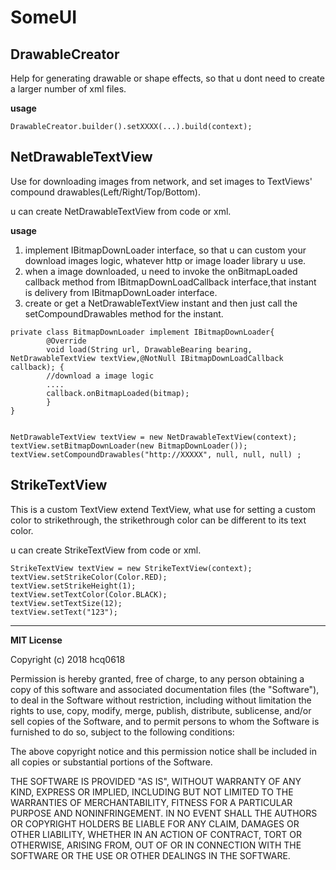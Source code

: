 # SomeUI
## DrawableCreator
Help for generating drawable or shape effects, so that u dont need to create a larger number of xml files.

**usage**
```
DrawableCreator.builder().setXXXX(...).build(context);
```
## NetDrawableTextView
Use for downloading images from network, and set images to TextViews' compound drawables(Left/Right/Top/Bottom).

u can create NetDrawableTextView from code or xml.

**usage**
1. implement IBitmapDownLoader interface, so that u can custom your download images logic, whatever http or image loader library u use.
2. when a image downloaded, u need to invoke the onBitmapLoaded callback method from IBitmapDownLoadCallback interface,that instant is delivery from IBitmapDownLoader interface.
3. create or get a NetDrawableTextView instant and then just call the setCompoundDrawables method for the instant.

```
private class BitmapDownLoader implement IBitmapDownLoader{
        @Override
        void load(String url, DrawableBearing bearing, NetDrawableTextView textView,@NotNull IBitmapDownLoadCallback callback); {
        //download a image logic
        ....
        callback.onBitmapLoaded(bitmap);
        }
}


NetDrawableTextView textView = new NetDrawableTextView(context);
textView.setBitmapDownLoader(new BitmapDownLoader());
textView.setCompoundDrawables("http://XXXXX", null, null, null) ;
```
## StrikeTextView
This is a custom TextView extend TextView, what use for setting a custom color to strikethrough, the strikethrough color can be different to its text color.

u can create StrikeTextView from code or xml.

```
StrikeTextView textView = new StrikeTextView(context);
textView.setStrikeColor(Color.RED);
textView.setStrikeHeight(1);
textView.setTextColor(Color.BLACK);
textView.setTextSize(12);
textView.setText("123");
```

- - -
**MIT License**

Copyright (c) 2018 hcq0618

Permission is hereby granted, free of charge, to any person obtaining a copy
of this software and associated documentation files (the "Software"), to deal
in the Software without restriction, including without limitation the rights
to use, copy, modify, merge, publish, distribute, sublicense, and/or sell
copies of the Software, and to permit persons to whom the Software is
furnished to do so, subject to the following conditions:

The above copyright notice and this permission notice shall be included in all
copies or substantial portions of the Software.

THE SOFTWARE IS PROVIDED "AS IS", WITHOUT WARRANTY OF ANY KIND, EXPRESS OR
IMPLIED, INCLUDING BUT NOT LIMITED TO THE WARRANTIES OF MERCHANTABILITY,
FITNESS FOR A PARTICULAR PURPOSE AND NONINFRINGEMENT. IN NO EVENT SHALL THE
AUTHORS OR COPYRIGHT HOLDERS BE LIABLE FOR ANY CLAIM, DAMAGES OR OTHER
LIABILITY, WHETHER IN AN ACTION OF CONTRACT, TORT OR OTHERWISE, ARISING FROM,
OUT OF OR IN CONNECTION WITH THE SOFTWARE OR THE USE OR OTHER DEALINGS IN THE
SOFTWARE.